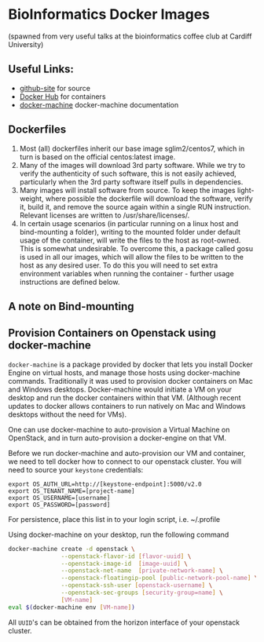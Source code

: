 # BioInformatics Docker Images
(spawned from very useful talks at the bioinformatics coffee club at Cardiff University)

## Useful Links:
 * [github-site](https://github.com/sglim2/docker-bio) for source
 * [Docker Hub](https://hub.docker.com/u/sglim2/) for containers
 * [docker-machine](https://docs.docker.com/machine/) docker-machine documentation


## Dockerfiles
 1. Most (all) dockerfiles inherit our base image sglim2/centos7, which in turn is
    based on the official centos:latest image.
 2. Many of the images will download 3rd party software. While we try to verify the 
    authenticity of such software, this is not easily achieved, particularly
    when the 3rd party software itself pulls in dependencies.
 3. Many images will install software from source. To keep the images light-weight,
    where possible the dockerfile will download the software, verify it, build it, and remove the 
    source again within a single RUN instruction. Relevant licenses are written to /usr/share/licenses/. 
 4. In certain usage scenarios (in particular running on a linux host and bind-mounting a folder),
    writing to the mounted folder under default usage of the container, will write the files to the host 
    as root-owned. This is somewhat undesirable. To overcome this, a package called gosu is 
    used in all our images, which will allow the files to be written to the host as any desired user.
    To do this you will need to set extra environment variables when running the container - further
    usage instructions are defined below.
 
## A note on Bind-mounting
 

## Provision Containers on Openstack using docker-machine
```docker-machine``` is a package provided by docker that lets you install Docker 
Engine on virtual hosts, and manage those hosts using docker-machine commands. 
Traditionally it was used to provision docker containers on Mac and Windows 
desktops. Docker-machine would initiate a VM on your desktop and run the docker 
containers within that VM. (Although recent updates to docker allows containers 
to run natively on Mac and Windows desktops without the need for VMs).

One can use docker-machine to auto-provision a Virtual Machine on OpenStack, 
and in turn auto-provision a docker-engine on that VM.

Before we run docker-machine and auto-provision our VM and container, we need to
tell docker how to connect to our openstack cluster. You will need to source your
```keystone``` credentials:
```
export OS_AUTH_URL=http://[keystone-endpoint]:5000/v2.0
export OS_TENANT_NAME=[project-name]
export OS_USERNAME=[username]
export OS_PASSWORD=[password]
```
For persistence, place this list in to your login script, i.e. ~/.profile


Using docker-machine on your desktop, run the following command
```bash
docker-machine create -d openstack \
               --openstack-flavor-id [flavor-uuid] \
               --openstack-image-id  [image-uuid] \
               --openstack-net-name  [private-network-name] \
               --openstack-floatingip-pool [public-network-pool-name] \
               --openstack-ssh-user [openstack-username] \
               --openstack-sec-groups [security-group=name] \
               [VM-name]
eval $(docker-machine env [VM-name])
``` 
All ```UUID```'s can be obtained from the horizon interface of your openstack cluster.



